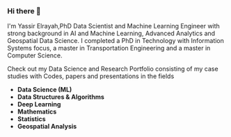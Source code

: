 ### Hi there 👋

I'm Yassir Elrayah,PhD  Data Scientist and Machine Learning Engineer with strong background in AI and Machine Learning, Advanced Analytics and Geospatial Data Science. I completed a PhD in Technology with Information Systems focus, a master in Transportation Engineering and a master in Computer Science.

Check out my Data Science and Research Portfolio consisting of my case studies with Codes, papers and presentations in the fields

- **Data Science (ML)** 
- **Data Structures & Algorithms**
- **Deep Learning** 
- **Mathematics** 
- **Statistics** 
- **Geospatial Analysis**




